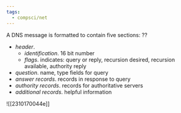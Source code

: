 ```yaml
---
tags:
  - compsci/net
---
```

A DNS message is formatted to contain five sections:
??
- *header*.
	- *identification*. 16 bit number
	- *flags*. indicates: query or reply, recursion desired, recursion available, authority reply
- *question*. name, type fields for query
- *answer records*. records in response to query
- *authority records*. records for authoritative servers
- *additional records*. helpful information <!--SR:!2024-02-12,1,230-->

![[2310170044e]]